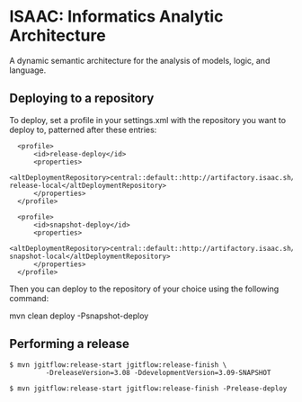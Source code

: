 ISAAC: Informatics Analytic Architecture
======================

A dynamic semantic architecture for the analysis of models, logic, and language.

## Deploying to a repository
To deploy, set a profile in your settings.xml with the repository you want to deploy to, 
patterned after these entries:



```
  <profile>
      <id>release-deploy</id>
      <properties>
        <altDeploymentRepository>central::default::http://artifactory.isaac.sh/artifactory/libs-release-local</altDeploymentRepository>
      </properties>
  </profile>

  <profile>
      <id>snapshot-deploy</id>
      <properties>
         <altDeploymentRepository>central::default::http://artifactory.isaac.sh/artifactory/libs-snapshot-local</altDeploymentRepository>
      </properties>
  </profile>

```

Then you can deploy to the repository of your choice using the following command:  

mvn clean deploy -Psnapshot-deploy


## Performing a release
```
$ mvn jgitflow:release-start jgitflow:release-finish \
         -DreleaseVersion=3.08 -DdevelopmentVersion=3.09-SNAPSHOT

$ mvn jgitflow:release-start jgitflow:release-finish -Prelease-deploy
```